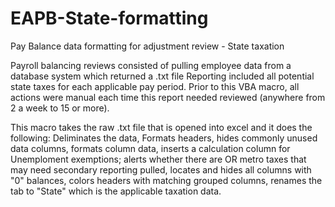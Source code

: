 # EAPB-State-formatting
Pay Balance data formatting for adjustment review - State taxation

Payroll balancing reviews consisted of pulling employee data from a database system which returned a .txt file
Reporting included all potential state taxes for each applicable pay period. Prior to this VBA macro, all actions were manual each time this report needed reviewed (anywhere from 2 a week to 15 or more).

This macro takes the raw .txt file that is opened into excel and it does the following:
Deliminates the data, Formats headers, hides commonly unused data columns, formats column data, inserts a calculation column for Unemploment exemptions; alerts whether there are OR metro taxes that may need secondary reporting pulled, locates and hides all columns with "0" balances, colors headers with matching grouped columns, renames the tab to "State" which is the applicable taxation data.
